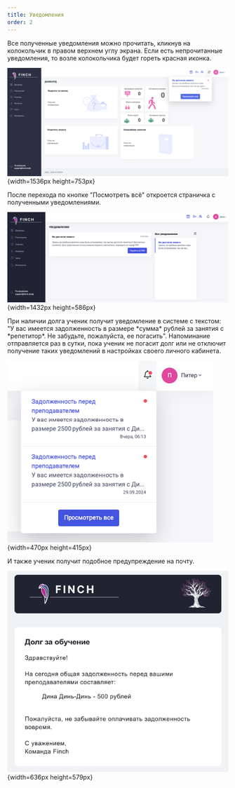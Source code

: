 ```yaml
---
title: Уведомления
order: 2
---
```


Все полученные уведомления можно прочитать, кликнув на колокольчик в правом верхнем углу экрана. Если есть непрочитанные уведомления, то возле колокольчика будет гореть красная иконка.

![](./uvedomleniya-2.png){width=1536px height=753px}

После перехода по кнопке "Посмотреть всё" откроется страничка с полученными уведомлениями.

![](./uvedomleniya.png){width=1432px height=586px}

При наличии долга ученик получит уведомление в системе с текстом: "У вас имеется задолженность в размере \*сумма\* рублей за занятия с \*репетитор\*. Не забудьте, пожалуйста, ее погасить". Напоминание отправляется раз в сутки, пока ученик не погасит долг или не отключит получение таких уведомлений в настройках своего личного кабинета.

![](./uvedomleniya-3.png){width=470px height=415px}

И также ученик получит подобное предупреждение на почту.

![](./uvedomleniya-4.png){width=636px height=579px}